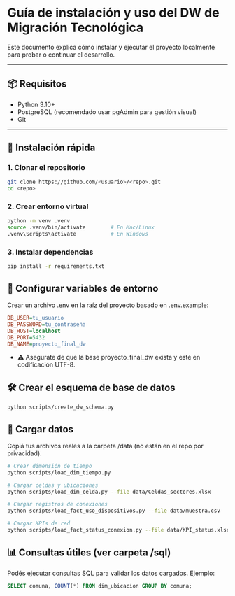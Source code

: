 # Guía de instalación y uso del DW de Migración Tecnológica

Este documento explica cómo instalar y ejecutar el proyecto localmente para probar o continuar el desarrollo.

---

## 📦 Requisitos

- Python 3.10+
- PostgreSQL (recomendado usar pgAdmin para gestión visual)
- Git

---

## 🚀 Instalación rápida

### 1. Clonar el repositorio

```bash
git clone https://github.com/<usuario>/<repo>.git
cd <repo>
```

### 2. Crear entorno virtual

``` bash
python -m venv .venv
source .venv/bin/activate        # En Mac/Linux
.venv\Scripts\activate           # En Windows
```

### 3. Instalar dependencias

```bash
pip install -r requirements.txt
```

## 🔐 Configurar variables de entorno

Crear un archivo .env en la raíz del proyecto basado en .env.example:
```ini
DB_USER=tu_usuario
DB_PASSWORD=tu_contraseña
DB_HOST=localhost
DB_PORT=5432
DB_NAME=proyecto_final_dw
```
- ⚠️ Asegurate de que la base proyecto_final_dw exista y esté en codificación UTF-8.

## 🛠️ Crear el esquema de base de datos

```bash
python scripts/create_dw_schema.py
```

## 📂 Cargar datos
 Copiá tus archivos reales a la carpeta /data (no están en el repo por privacidad).
```bash
# Crear dimensión de tiempo
python scripts/load_dim_tiempo.py

# Cargar celdas y ubicaciones
python scripts/load_dim_celda.py --file data/Celdas_sectores.xlsx

# Cargar registros de conexiones
python scripts/load_fact_uso_dispositivos.py --file data/muestra.csv

# Cargar KPIs de red
python scripts/load_fact_status_conexion.py --file data/KPI_status.xlsx
```

## 📊 Consultas útiles (ver carpeta /sql)
Podés ejecutar consultas SQL para validar los datos cargados. Ejemplo:
```sql
SELECT comuna, COUNT(*) FROM dim_ubicacion GROUP BY comuna;
```